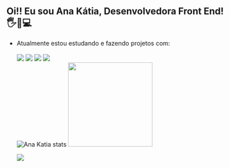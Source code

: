 ## Oi!! Eu sou Ana Kátia, Desenvolvedora Front End! 🖐️👩💻
- Atualmente estou estudando e fazendo projetos com:<br> <br>
<img src="https://img.shields.io/badge/HTML5-E34F26?style=for-the-badge&logo=html5&logoColor=white" /> <img src="https://img.shields.io/badge/CSS3-1572B6?style=for-the-badge&logo=css3&logoColor=white" />  <img src="https://img.shields.io/badge/JavaScript-F7DF1E?style=for-the-badge&logo=javascript&logoColor=black" /> <img src="https://img.shields.io/badge/react-%2320232a.svg?style=for-the-badge&logo=react&logoColor=%2361DAFB" /> <br>
  ![Ana Katia stats](https://github-readme-stats.vercel.app/api?username=katiaana&show_icons=true&theme=radical) <img height="195em" src="https://github-readme-stats.vercel.app/api/top-langs/?username=Katiaana&layout=compact&langs_count=7&theme=tokyonight"/>   <br>

  <div>
     <a href="https://www.linkedin.com/in/anakatia21/" target="_blank"><img src="https://img.shields.io/badge/-LinkedIn-%230077B5?style=for-the-badge&logo=linkedin&logoColor=white" target="_blank"></a>
  <div>
